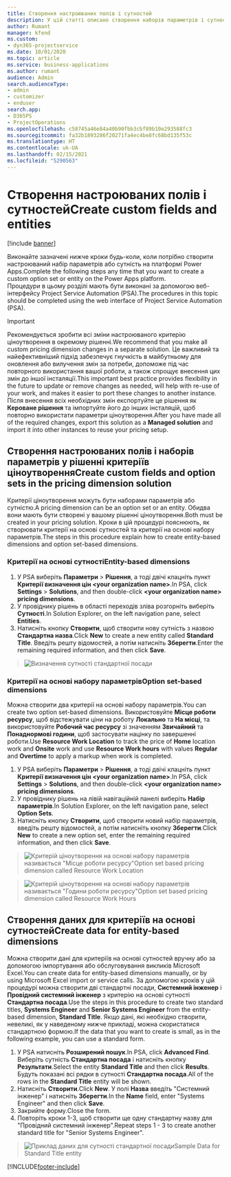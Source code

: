 ```yaml
---
title: Створення настроюваних полів і сутностей
description: У цій статті описано створення наборів параметрів і сутностей у власному рішенні на платформі Power Apps.
author: Rumant
manager: kfend
ms.custom:
- dyn365-projectservice
ms.date: 10/01/2020
ms.topic: article
ms.service: business-applications
ms.author: rumant
audience: Admin
search.audienceType:
- admin
- customizer
- enduser
search.app:
- D365PS
- ProjectOperations
ms.openlocfilehash: c58745a46e84a40b90fbb3cbf89b10e293588fc3
ms.sourcegitcommit: fa32b1893286f20271fa4ec4be8fc68bd135f53c
ms.translationtype: HT
ms.contentlocale: uk-UA
ms.lasthandoff: 02/15/2021
ms.locfileid: "5290563"
---
```

# <a name="create-custom-fields-and-entities"></a><span data-ttu-id="91310-103">Створення настроюваних полів і сутностей</span><span class="sxs-lookup"><span data-stu-id="91310-103">Create custom fields and entities</span></span> 

[!include [banner](../includes/psa-now-project-operations.md)]

<span data-ttu-id="91310-104">Виконайте зазначені нижче кроки будь-коли, коли потрібно створити настроюваний набір параметрів або сутність на платформі Power Apps.</span><span class="sxs-lookup"><span data-stu-id="91310-104">Complete the following steps any time that you want to create a custom option set or entity on the Power Apps platform.</span></span>  
<span data-ttu-id="91310-105">Процедури в цьому розділі мають бути виконані за допомогою веб-інтерфейсу Project Service Automation (PSA).</span><span class="sxs-lookup"><span data-stu-id="91310-105">The procedures in this topic should be completed using the web interface of Project Service Automation (PSA).</span></span>

> [!IMPORTANT]
> <span data-ttu-id="91310-106">Рекомендується зробити всі зміни настроюваного критерію ціноутворення в окремому рішенні.</span><span class="sxs-lookup"><span data-stu-id="91310-106">We recommend that you make all custom pricing dimension changes in a separate solution.</span></span> <span data-ttu-id="91310-107">Це важливий та найефективніший підхід забезпечує гнучкість в майбутньому для оновлення або вилучення змін за потреби, допоможе під час повторного використання вашої роботи, а також спрощує внесення цих змін до іншої інсталяції.</span><span class="sxs-lookup"><span data-stu-id="91310-107">This important best practice provides flexibility in the future to update or remove changes as needed, will help with re-use of your work, and makes it easier to port these changes to another instance.</span></span> <span data-ttu-id="91310-108">Після внесення всіх необхідних змін експортуйте це рішення як **Кероване рішення** та імпортуйте його до інших інсталяцій, щоб повторно використати параметри ціноутворення.</span><span class="sxs-lookup"><span data-stu-id="91310-108">After you have made all of the required changes, export this solution as a **Managed solution** and import it into other instances to reuse your pricing setup.</span></span>

  
## <a name="create-custom-fields-and-option-sets-in-the-pricing-dimension-solution"></a><span data-ttu-id="91310-109">Створення настроюваних полів і наборів параметрів у рішенні критеріїв ціноутворення</span><span class="sxs-lookup"><span data-stu-id="91310-109">Create custom fields and option sets in the pricing dimension solution</span></span>

<span data-ttu-id="91310-110">Критерії ціноутворення можуть бути наборами параметрів або сутністю.</span><span class="sxs-lookup"><span data-stu-id="91310-110">A pricing dimension can be an option set or an entity.</span></span> <span data-ttu-id="91310-111">Обидва вони мають бути створені у вашому рішенні ціноутворення.</span><span class="sxs-lookup"><span data-stu-id="91310-111">Both must be created in your pricing solution.</span></span> <span data-ttu-id="91310-112">Кроки в цій процедурі пояснюють, як створювати критерії на основі сутностей та критерії на основі набору параметрів.</span><span class="sxs-lookup"><span data-stu-id="91310-112">The steps in this procedure explain how to create entity-based dimensions and option set-based dimensions.</span></span>

### <a name="entity-based-dimensions"></a><span data-ttu-id="91310-113">Критерії на основі сутності</span><span class="sxs-lookup"><span data-stu-id="91310-113">Entity-based dimensions</span></span>

1. <span data-ttu-id="91310-114">У PSA виберіть **Параметри** > **Рішення**, а тоді двічі клацніть пункт **Критерії визначення цін \<your organization name>**.</span><span class="sxs-lookup"><span data-stu-id="91310-114">In PSA, click **Settings** > **Solutions**, and then double-click **\<your organization name> pricing dimensions**.</span></span>
2. <span data-ttu-id="91310-115">У провіднику рішень в області переходів зліва розгорніть виберіть **Сутності**.</span><span class="sxs-lookup"><span data-stu-id="91310-115">In Solution Explorer, on the left navigation pane, select **Entities**.</span></span>
3. <span data-ttu-id="91310-116">Натисніть кнопку **Створити**, щоб створити нову сутність з назвою **Стандартна назва**.</span><span class="sxs-lookup"><span data-stu-id="91310-116">Click **New** to create a new entity called **Standard Title**.</span></span> <span data-ttu-id="91310-117">Введіть решту відомостей, а потім натисніть **Зберегти**.</span><span class="sxs-lookup"><span data-stu-id="91310-117">Enter the remaining required information, and then click **Save**.</span></span>

> ![Визначення сутності стандартної посади](media/Standard-Title-entity-definition.png)


### <a name="option-set-based-dimensions"></a><span data-ttu-id="91310-119">Критерії на основі набору параметрів</span><span class="sxs-lookup"><span data-stu-id="91310-119">Option set-based dimensions</span></span> 
<span data-ttu-id="91310-120">Можна створити два критерії на основі набору параметрів.</span><span class="sxs-lookup"><span data-stu-id="91310-120">You can create two option set-based dimensions.</span></span> <span data-ttu-id="91310-121">Використовуйте **Місце роботи ресурсу**, щоб відстежувати ціни на роботу **Локально** та **На місці**, та використовуйте **Робочий час ресурсу** зі значенням **Звичайний** та **Понаднормові години**, щоб застосувати націнку по завершенні роботи.</span><span class="sxs-lookup"><span data-stu-id="91310-121">Use **Resource Work Location** to track the price of **Home** location work and **Onsite** work and use **Resource Work hours** with values **Regular** and **Overtime** to apply a markup when work is completed.</span></span>


1. <span data-ttu-id="91310-122">У PSA виберіть **Параметри** > **Рішення**, а тоді двічі клацніть пункт **Критерії визначення цін \<your organization name>**.</span><span class="sxs-lookup"><span data-stu-id="91310-122">In PSA, click **Settings** > **Solutions**, and then double-click  **\<your organization name> pricing dimensions**.</span></span> 
2. <span data-ttu-id="91310-123">У провіднику рішень на лівій навігаційній панелі виберіть **Набір параметрів**.</span><span class="sxs-lookup"><span data-stu-id="91310-123">In Solution Explorer, on the left navigation pane, select  **Option Sets**.</span></span> 
3. <span data-ttu-id="91310-124">Натисніть кнопку **Створити**, щоб створити новий набір параметрів, введіть решту відомостей, а потім натисніть кнопку **Зберегти**.</span><span class="sxs-lookup"><span data-stu-id="91310-124">Click **New** to create a new option set, enter the remaining required information, and then click **Save**.</span></span>

> ![<span data-ttu-id="91310-125">Критерій ціноутворення на основі набору параметрів називається "Місце роботи ресурсу"</span><span class="sxs-lookup"><span data-stu-id="91310-125">Option set based pricing dimension called Resource Work Location</span></span> ](media/Option-set-PD-called-Resource-Work-Location.png)

> ![<span data-ttu-id="91310-126">Критерій ціноутворення на основі набору параметрів називається "Години роботи ресурсу"</span><span class="sxs-lookup"><span data-stu-id="91310-126">Option set based pricing dimension called Resource Work Hours</span></span> ](media/Option-set-PD-called-Resource-Work-Hours.PNG)


## <a name="create-data-for-entity-based-dimensions"></a><span data-ttu-id="91310-127">Створення даних для критеріїв на основі сутностей</span><span class="sxs-lookup"><span data-stu-id="91310-127">Create data for entity-based dimensions</span></span>

<span data-ttu-id="91310-128">Можна створити дані для критеріїв на основі сутностей вручну або за допомогою імпортування або обслуговування викликів Microsoft Excel.</span><span class="sxs-lookup"><span data-stu-id="91310-128">You can create data for entity-based dimensions manually, or by using Microsoft Excel import or service calls.</span></span> <span data-ttu-id="91310-129">За допомогою кроків у цій процедурі можна створити дві стандартні посади, **Системний інженер** і **Провідний системний інженер** з критерію на основі сутності **Стандартна посада**.</span><span class="sxs-lookup"><span data-stu-id="91310-129">Use the steps in this procedure to create two standard titles, **Systems Engineer** and **Senior Systems Engineer** from the entity-based dimension, **Standard Title**.</span></span> <span data-ttu-id="91310-130">Якщо дані, які необхідно створити, невеликі, як у наведеному нижче прикладі, можна скористатися стандартною формою.</span><span class="sxs-lookup"><span data-stu-id="91310-130">If the data that you want to create is small, as in the following example, you can use a standard form.</span></span>

1. <span data-ttu-id="91310-131">У PSA натисніть **Розширений пошук**.</span><span class="sxs-lookup"><span data-stu-id="91310-131">In PSA, click **Advanced Find**.</span></span> <span data-ttu-id="91310-132">Виберіть сутність **Стандартна посада** і натисніть кнопку **Результати**.</span><span class="sxs-lookup"><span data-stu-id="91310-132">Select the entity **Standard Title** and then click **Results**.</span></span> <span data-ttu-id="91310-133">Будуть показані всі рядки в сутності **Стандартна посада**.</span><span class="sxs-lookup"><span data-stu-id="91310-133">All of the rows in the **Standard Title** entity will be shown.</span></span>
2. <span data-ttu-id="91310-134">Натисніть **Створити**.</span><span class="sxs-lookup"><span data-stu-id="91310-134">Click **New**.</span></span> <span data-ttu-id="91310-135">У полі **Назва** введіть "Системний інженер" і натисніть **Зберегти**.</span><span class="sxs-lookup"><span data-stu-id="91310-135">In the **Name** field, enter "Systems Engineer" and then click **Save**.</span></span>
3. <span data-ttu-id="91310-136">Закрийте форму.</span><span class="sxs-lookup"><span data-stu-id="91310-136">Close the form.</span></span> 
4. <span data-ttu-id="91310-137">Повторіть кроки 1-3, щоб створити ще одну стандартну назву для "Провідний системний інженер".</span><span class="sxs-lookup"><span data-stu-id="91310-137">Repeat steps 1 - 3 to create another standard title for "Senior Systems Engineer".</span></span>

> ![<span data-ttu-id="91310-138">Приклад даних для сутності стандартної посади</span><span class="sxs-lookup"><span data-stu-id="91310-138">Sample Data for Standard Title entity</span></span> ](media/ST-data.png)




[!INCLUDE[footer-include](../includes/footer-banner.md)]